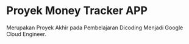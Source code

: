 # Proyek Money Tracker APP
Merupakan Proyek Akhir pada Pembelajaran Dicoding Menjadi Google Cloud Engineer.

